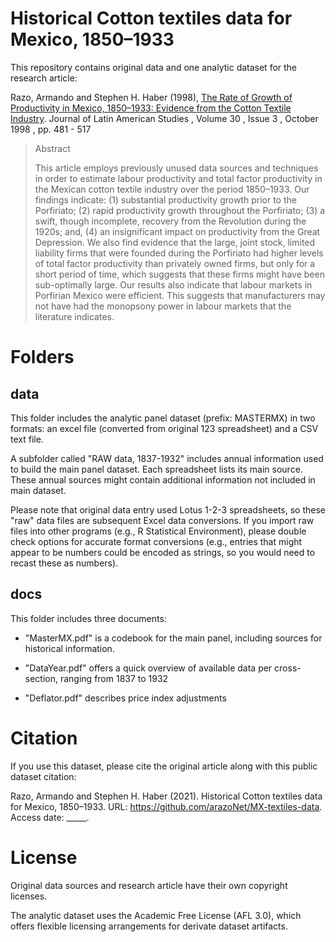 # Historical Cotton textiles data for Mexico, 1850–1933

This repository contains original data and one analytic dataset for the research article:

Razo, Armando and Stephen H. Haber (1998), [The Rate of Growth of Productivity in Mexico, 1850–1933: Evidence from the Cotton Textile Industry](https://doi.org/10.1017/S0022216X98005136). 
Journal of Latin American Studies , Volume 30 , Issue 3 , October 1998 , pp. 481 - 517

> Abstract
>
> This article employs previously unused data sources and techniques in order to estimate labour productivity and total factor productivity in the Mexican cotton textile industry over the period 1850–1933. Our findings indicate: (1) substantial productivity growth prior to the Porfiriato; (2) rapid productivity growth throughout the Porfiriato; (3) a swift, though incomplete, recovery from the Revolution during the 1920s; and, (4) an insignificant impact on productivity from the Great Depression. We also find evidence that the large, joint stock, limited liability firms that were founded during the Porfiriato had higher levels of total factor productivity than privately owned firms, but only for a short period of time, which suggests that these firms might have been sub-optimally large. Our results also indicate that labour markets in Porfirian Mexico were efficient. This suggests that manufacturers may not have had the monopsony power in labour markets that the literature indicates.

# Folders

## data

This folder includes the analytic panel dataset (prefix: MASTERMX) in two formats: an excel file (converted from original 123 spreadsheet) and a CSV text file.

A subfolder called "RAW data, 1837-1932" includes annual information used to build the main panel dataset.  Each spreadsheet lists its main source.  These annual sources might contain additional information not included in main dataset.

Please note that original data entry used Lotus 1-2-3 spreadsheets, so these "raw" data files are subsequent Excel data conversions.  If you import raw files into other programs (e.g., R Statistical Environment), please double check options for accurate format conversions (e.g., entries that might appear to be numbers could be encoded as strings, so you would need to recast these as numbers).

## docs

This folder includes three documents:

- "MasterMX.pdf" is a codebook for the main panel, including sources for historical information.

- "DataYear.pdf" offers a quick overview of available data per cross-section, ranging from 1837 to 1932

- "Deflator.pdf" describes price index adjustments


# Citation

If you use this dataset, please cite the original article along with this public dataset citation:

Razo, Armando and Stephen H. Haber (2021). Historical Cotton textiles data for Mexico, 1850–1933.  URL: https://github.com/arazoNet/MX-textiles-data. Access date: _____.

# License

Original data sources and research article have their own copyright licenses.

The analytic dataset uses the Academic Free License (AFL 3.0), which offers flexible licensing arrangements for derivate dataset artifacts.